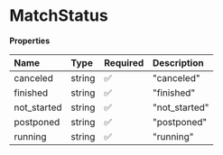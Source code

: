 # MatchStatus

**Properties**

| Name        | Type   | Required | Description   |
| :---------- | :----- | :------- | :------------ |
| canceled    | string | ✅       | "canceled"    |
| finished    | string | ✅       | "finished"    |
| not_started | string | ✅       | "not_started" |
| postponed   | string | ✅       | "postponed"   |
| running     | string | ✅       | "running"     |

